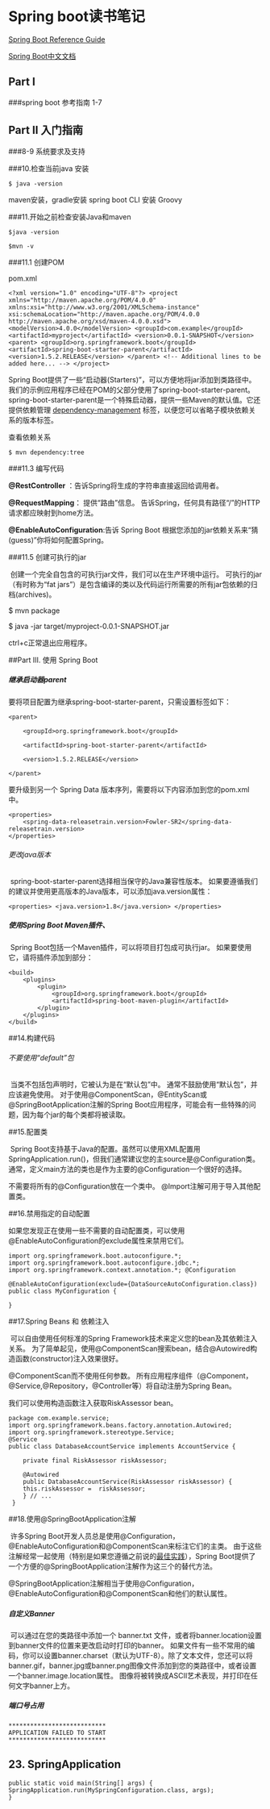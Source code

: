 # Spring boot读书笔记

[Spring Boot Reference Guide](https://docs.spring.io/spring-boot/docs/1.5.2.RELEASE/reference/htmlsingle/#using-boot-configuration-classes)

[Spring Boot中文文档](https://blog.csdn.net/qq_35242910/article/details/76039911)

## Part Ⅰ

###spring boot 参考指南 1-7

## Part Ⅱ 入门指南

###8-9 系统要求及支持

###10.检查当前java 安装

```
$ java -version
```

maven安装，gradle安装 spring boot CLI 安装  Groovy

###11.开始之前检查安装Java和maven

```
$java -version

$mvn -v
```

###11.1 创建POM

pom.xml

```
<?xml version="1.0" encoding="UTF-8"?> <project xmlns="http://maven.apache.org/POM/4.0.0" xmlns:xsi="http://www.w3.org/2001/XMLSchema-instance" xsi:schemaLocation="http://maven.apache.org/POM/4.0.0 http://maven.apache.org/xsd/maven-4.0.0.xsd"> <modelVersion>4.0.0</modelVersion> <groupId>com.example</groupId> <artifactId>myproject</artifactId> <version>0.0.1-SNAPSHOT</version> <parent> <groupId>org.springframework.boot</groupId> <artifactId>spring-boot-starter-parent</artifactId> <version>1.5.2.RELEASE</version> </parent> <!-- Additional lines to be added here... --> </project> 
```

Spring Boot提供了一些“启动器(Starters)”，可以方便地将jar添加到类路径中。我们的示例应用程序已经在POM的父部分使用了spring-boot-starter-parent。spring-boot-starter-parent是一个特殊启动器，提供一些Maven的默认值。它还提供依赖管理 [dependency-management](http://docs.spring.io/spring-boot/docs/1.5.2.RELEASE/reference/htmlsingle/#using-boot-dependency-management) 标签，以便您可以省略子模块依赖关系的版本标签。 



查看依赖关系

```
$ mvn dependency:tree 
```

###11.3 编写代码

**@RestController** ：告诉Spring将生成的字符串直接返回给调用者。

**@RequestMapping**： 提供“路由”信息。 告诉Spring，任何具有路径“/”的HTTP请求都应映射到home方法。

**@EnableAutoConfiguration**:告诉 Spring Boot 根据您添加的jar依赖关系来“猜(guess)”你将如何配置Spring。 

###11.5 创建可执行的jar

​      创建一个完全自包含的可执行jar文件，我们可以在生产环境中运行。 可执行的jar（有时称为“fat jars”）是包含编译的类以及代码运行所需要的所有jar包依赖的归档(archives)。 

$ mvn package 

$ java -jar target/myproject-0.0.1-SNAPSHOT.jar  

ctrl+c正常退出应用程序。 

##Part III. 使用 Spring Boot

##### 继承启动器parent

要将项目配置为继承spring-boot-starter-parent，只需设置标签如下：

```
<parent>

	<groupId>org.springframework.boot</groupId> 

	<artifactId>spring-boot-starter-parent</artifactId>

 	<version>1.5.2.RELEASE</version> 

</parent>
```

要升级到另一个 Spring Data 版本序列，需要将以下内容添加到您的pom.xml中。 

```
<properties>
	<spring-data-releasetrain.version>Fowler-SR2</spring-data-releasetrain.version> 
</properties> 
```

###### 更改java版本

​      spring-boot-starter-parent选择相当保守的Java兼容性版本。 如果要遵循我们的建议并使用更高版本的Java版本，可以添加java.version属性： 

```
<properties> <java.version>1.8</java.version> </properties> 
```

##### 使用Spring Boot Maven插件、

​      Spring Boot包括一个Maven插件，可以将项目打包成可执行jar。 如果要使用它，请将插件添加到部分： 

```
<build> 
	<plugins>
		<plugin>
			<groupId>org.springframework.boot</groupId> 
			<artifactId>spring-boot-maven-plugin</artifactId>
		</plugin>
	</plugins> 
</build> 
```

##14.构建代码

###### 不要使用“default”包

​        当类不包括包声明时，它被认为是在“默认包”中。 通常不鼓励使用“默认包”，并应该避免使用。 对于使用@ComponentScan，@EntityScan或@SpringBootApplication注解的Spring Boot应用程序，可能会有一些特殊的问题，因为每个jar的每个类都将被读取。 

##15.配置类

​        Spring Boot支持基于Java的配置。虽然可以使用XML配置用SpringApplication.run()，但我们通常建议您的主source是@Configuration类。 通常，定义main方法的类也是作为主要的@Configuration一个很好的选择。

不需要将所有的@Configuration放在一个类中。 @Import注解可用于导入其他配置类。 

##16.禁用指定的自动配置

​       如果您发现正在使用一些不需要的自动配置类，可以使用@EnableAutoConfiguration的exclude属性来禁用它们。  

```
import org.springframework.boot.autoconfigure.*; 
import org.springframework.boot.autoconfigure.jdbc.*; 
import org.springframework.context.annotation.*; @Configuration 

@EnableAutoConfiguration(exclude={DataSourceAutoConfiguration.class}) 
public class MyConfiguration { 

} 
```

##17.Spring Beans 和 依赖注入

​        可以自由使用任何标准的Spring Framework技术来定义您的bean及其依赖注入关系。 为了简单起见，使用@ComponentScan搜索bean，结合@Autowired构造函数(constructor)注入效果很好。

@ComponentScan而不使用任何参数。 所有应用程序组件（@Component，@Service,@Repository，@Controller等）将自动注册为Spring Bean。

我们可以使用构造函数注入获取RiskAssessor bean。

<!--如果一个bean 只有一个构造函数，则可以省略@Autowired--> 

```
package com.example.service; 
import org.springframework.beans.factory.annotation.Autowired;
import org.springframework.stereotype.Service;
@Service
public class DatabaseAccountService implements AccountService {
	
	private final RiskAssessor riskAssessor;
   
    @Autowired
    public DatabaseAccountService(RiskAssessor riskAssessor) {
    this.riskAssessor =  riskAssessor; 
    } // ...
 } 
```

##18.使用@SpringBootApplication注解

​       许多Spring Boot开发人员总是使用@Configuration，@EnableAutoConfiguration和@ComponentScan来标注它们的主类。 由于这些注解经常一起使用（特别是如果您遵循之前说的[最佳实践](http://docs.spring.io/spring-boot/docs/1.5.2.RELEASE/reference/htmlsingle/#using-boot-structuring-your-code)），Spring Boot提供了一个方便的@SpringBootApplication注解作为这三个的替代方法。

@SpringBootApplication注解相当于使用@Configuration，@EnableAutoConfiguration和@ComponentScan和他们的默认属性。

##### 自定义Banner

​        可以通过在您的类路径中添加一个 banner.txt 文件，或者将banner.location设置到banner文件的位置来更改启动时打印的banner。 如果文件有一些不常用的编码，你可以设置banner.charset（默认为UTF-8）。除了文本文件，您还可以将banner.gif，banner.jpg或banner.png图像文件添加到您的类路径中，或者设置一个banner.image.location属性。 图像将被转换成ASCII艺术表现，并打印在任何文字banner上方。 

##### 端口号占用

```
*************************** 
APPLICATION FAILED TO START
***************************
```

## 23. SpringApplication

```
public static void main(String[] args) { 
SpringApplication.run(MySpringConfiguration.class, args); 
} 
```

